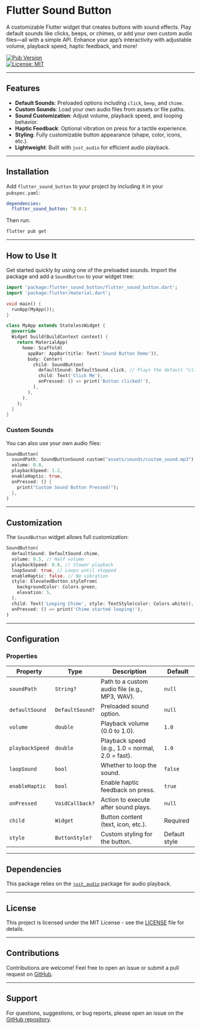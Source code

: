 # Flutter Sound Button

A customizable Flutter widget that creates buttons with sound effects. Play default sounds like clicks, beeps, or chimes, or add your own custom audio files—all with a simple API. Enhance your app’s interactivity with adjustable volume, playback speed, haptic feedback, and more!

[![Pub Version](https://img.shields.io/pub/v/flutter_sound_button)](https://pub.dev/packages/flutter_sound_button)  
[![License: MIT](https://img.shields.io/badge/License-MIT-blue.svg)](https://opensource.org/licenses/MIT)

---

## Features

- **Default Sounds**: Preloaded options including `click`, `beep`, and `chime`.
- **Custom Sounds**: Load your own audio files from assets or file paths.
- **Sound Customization**: Adjust volume, playback speed, and looping behavior.
- **Haptic Feedback**: Optional vibration on press for a tactile experience.
- **Styling**: Fully customizable button appearance (shape, color, icons, etc.).
- **Lightweight**: Built with `just_audio` for efficient audio playback.

---

## Installation

Add `flutter_sound_button` to your project by including it in your `pubspec.yaml`:

```yaml
dependencies:
  flutter_sound_button: ^0.0.1
```

Then run:

```bash
flutter pub get
```

---

## How to Use It

Get started quickly by using one of the preloaded sounds. Import the package and add a `SoundButton` to your widget tree:

```dart
import 'package:flutter_sound_button/flutter_sound_button.dart';
import 'package:flutter/material.dart';

void main() {
  runApp(MyApp());
}

class MyApp extends StatelessWidget {
  @override
  Widget build(BuildContext context) {
    return MaterialApp(
      home: Scaffold(
        appBar: AppBar(title: Text('Sound Button Demo')),
        body: Center(
          child: SoundButton(
            defaultSound: DefaultSound.click, // Plays the default "click" sound
            child: Text('Click Me'),
            onPressed: () => print('Button clicked!'),
          ),
        ),
      ),
    );
  }
}
```

### Custom Sounds

You can also use your own audio files:

```dart
SoundButton(
  soundPath: SoundButtonSound.custom("assets/sounds/custom_sound.mp3"),
  volume: 0.8,
  playbackSpeed: 1.2,
  enableHaptic: true,
  onPressed: () {
    print("Custom Sound Button Pressed!");
  },
)
```

---

## Customization

The `SoundButton` widget allows full customization:

```dart
SoundButton(
  defaultSound: DefaultSound.chime,
  volume: 0.5, // Half volume
  playbackSpeed: 0.8, // Slower playback
  loopSound: true, // Loops until stopped
  enableHaptic: false, // No vibration
  style: ElevatedButton.styleFrom(
    backgroundColor: Colors.green,
    elevation: 5,
  ),
  child: Text('Looping Chime', style: TextStyle(color: Colors.white)),
  onPressed: () => print('Chime started looping!'),
)
```

---

## Configuration

### Properties

| Property        | Type            | Description                                      | Default       |
| --------------- | --------------- | ------------------------------------------------ | ------------- |
| `soundPath`     | `String?`       | Path to a custom audio file (e.g., MP3, WAV).    | `null`        |
| `defaultSound`  | `DefaultSound?` | Preloaded sound option.                          | `null`        |
| `volume`        | `double`        | Playback volume (0.0 to 1.0).                    | `1.0`         |
| `playbackSpeed` | `double`        | Playback speed (e.g., 1.0 = normal, 2.0 = fast). | `1.0`         |
| `loopSound`     | `bool`          | Whether to loop the sound.                       | `false`       |
| `enableHaptic`  | `bool`          | Enable haptic feedback on press.                 | `true`        |
| `onPressed`     | `VoidCallback?` | Action to execute after sound plays.             | `null`        |
| `child`         | `Widget`        | Button content (text, icon, etc.).               | Required      |
| `style`         | `ButtonStyle?`  | Custom styling for the button.                   | Default style |


---


## Dependencies

This package relies on the [`just_audio`](https://pub.dev/packages/just_audio) package for audio playback.

---

## License

This project is licensed under the MIT License - see the [LICENSE](LICENSE) file for details.

---

## Contributions

Contributions are welcome! Feel free to open an issue or submit a pull request on [GitHub](https://github.com/Sandun-Induranga/flutter_sound_button).

---

## Support

For questions, suggestions, or bug reports, please open an issue on the [GitHub repository](https://github.com/Sandun-Induranga/flutter_sound_button).
